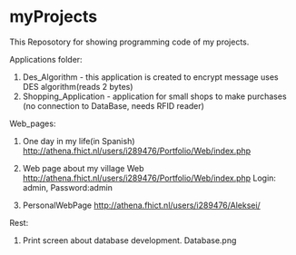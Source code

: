 myProjects
=======
This Reposotory for showing programming code of my projects.

Applications folder:
1) Des_Algorithm - this application is created to encrypt message uses DES algorithm(reads 2 bytes)
2) Shopping_Application - application for small shops to make purchases (no connection to DataBase, needs RFID reader)

Web_pages:
1) One day in my life(in Spanish)  
http://athena.fhict.nl/users/i289476/Portfolio/Web/index.php

2) Web page about my village
Web http://athena.fhict.nl/users/i289476/Portfolio/Web/index.php
Login: admin, Password:admin

3) PersonalWebPage
http://athena.fhict.nl/users/i289476/Aleksei/

Rest:
1) Print screen about database development.
Database.png

	

